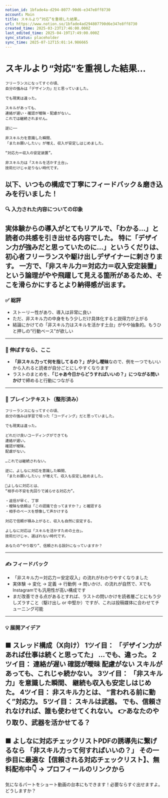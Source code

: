 ```yaml
---
notion_id: 1bfade4a-d294-8077-90d6-e347e8ff8730
account: Main
title: スキルより“対応”を重視した結果…
url: https://www.notion.so/1bfade4ad294807790d6e347e8ff8730
created_time: 2025-03-23T17:46:00.000Z
last_edited_time: 2025-04-19T17:49:00.000Z
sync_status: placeholder
sync_time: 2025-07-12T15:01:14.986665
---
```

# スキルより“対応”を重視した結果…

```plain text
フリーランスになってすぐの頃、
自分の強みは「デザイン力」だと思っていました。

でも現実は違った。

スキルがあっても、
連絡が遅い・確認が曖昧・配慮がない…
これでは継続されません。

逆に──

非スキル力を意識した瞬間、
「またお願いしたい」が増え、収入が安定しはじめました。

“対応力＝収入の安定装置”。

非スキル力は「スキルを活かす土台」。
技術だけじゃ足りない時代です。
```
以下、いつもの構成で丁寧にフィードバック＆磨き込みを行いました！
---
### 🔍 入力された内容についての印象
実体験からの導入がとてもリアルで、「わかる…」と読者の共感を引き出せる内容でした。
特に「デザイン力が強みだと思っていたのに…」というくだりは、初心者フリーランスや駆け出しデザイナーに刺さります。
一方で、「非スキル力＝対応力＝収入安定装置」という論理がやや飛躍して見える箇所があるため、そこを滑らかにするとより納得感が出ます。
---
### ✅ 総評
- ストーリー性があり、導入は非常に良い
- ただ、非スキル力の中身をもう少しだけ具体化すると説得力が上がる
- 結論にかけての「非スキル力はスキルを活かす土台」がやや抽象的。もうひと押しの“行動ベース”が欲しい
---
### 🧭 伸ばすなら、ここ
- **「非スキル力って何を指してるの？」が少し曖昧**なので、例を一つでもいいから入れると読者が自分ごとにしやすくなります
- ラストのまとめを、**「じゃあ今日からどうすればいいの？」につながる問いかけ**で締めると行動につながる
---
### 📝 プレインテキスト（整形済み）
```plain text
フリーランスになってすぐの頃、
自分の強みは学習で培った「コーディング」だと思っていました。

でも現実は違った。

どれだけ良いコーディングができても
連絡が遅い。
確認が曖昧。
配慮がない。

…これでは継続されない。

逆に、よしなに対応を意識した瞬間、
「またお願いしたい」が増えて、収入も安定し始めました。

📌よしなに対応とは、
“相手の不安を先回りで減らせる対応力”。

・返信が早く、丁寧
・曖昧な依頼は「この認識で合ってますか？」と確認する
・相手のペースを想像して声かけする

対応で信頼が積み上がると、収入も自然に安定する。

よしなに対応は「スキルを活かすための土台」。
技術だけじゃ、選ばれない時代です。

あなたの“やり取り”、信頼される設計になっていますか？
```
---
### ✍️ フィードバック
- 「非スキル力＝対応力＝安定収入」の流れがわかりやすくなりました
- 実体験 → 変化 → 定義 → 行動例 → 問いかけ、の流れが自然で、XでもInstagramでも汎用性が高い構成です
- まだ改善できる点があるとすれば、ラストの問いかけを読者層ごとにもう少しズラすこと（駆け出し or 中堅か）ですが、これは投稿媒体に合わせてチューニング可能
---
### 💡 展開アイデア
**■ スレッド構成（X向け）**
1ツイ目：
「デザイン力があれば仕事は続くと思ってた」
…でも、違った。
2ツイ目：
連絡が遅い
確認が曖昧
配慮がない
スキルがあっても、これじゃ続かない。
3ツイ目：
「非スキル力」を意識した瞬間、
継続も収入も安定しはじめた。
4ツイ目：
非スキル力とは、
“言われる前に動く”対応力。
5ツイ目：
スキルは武器。
でも、信頼されなければ、誰も使わせてくれない。
👉あなたのやり取り、武器を活かせてる？
---
**■ よしなに対応チェックリストPDFの誘導先に繋げるなら**
「非スキル力って何すればいいの？」
その一歩目に最適な【信頼される対応チェックリスト】、無料配布中👇
→ プロフィールのリンクから
---
気になるパートをショート動画の台本にもできます！必要ならすぐ出せますよ。どうしますか？